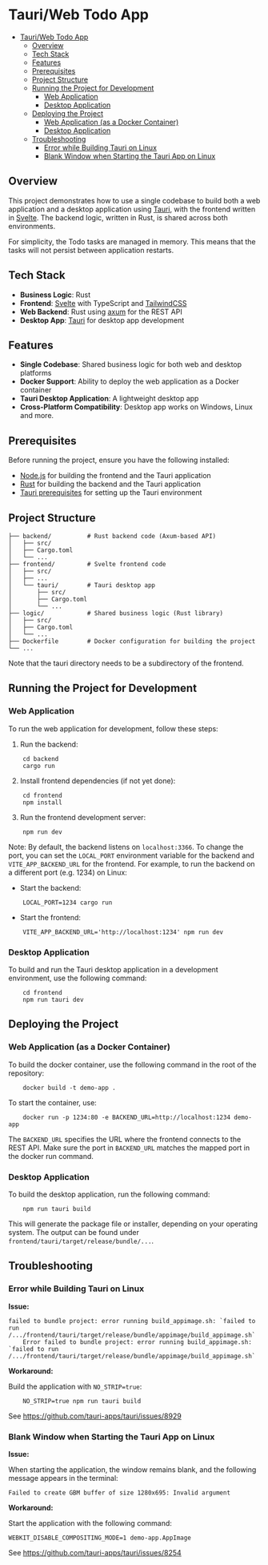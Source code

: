 # Tauri/Web Todo App

- [Tauri/Web Todo App](#tauriweb-todo-app)
  - [Overview](#overview)
  - [Tech Stack](#tech-stack)
  - [Features](#features)
  - [Prerequisites](#prerequisites)
  - [Project Structure](#project-structure)
  - [Running the Project for Development](#running-the-project-for-development)
    - [Web Application](#web-application)
    - [Desktop Application](#desktop-application)
  - [Deploying the Project](#deploying-the-project)
    - [Web Application (as a Docker Container)](#web-application-as-a-docker-container)
    - [Desktop Application](#desktop-application-1)
  - [Troubleshooting](#troubleshooting)
    - [Error while Building Tauri on Linux](#error-while-building-tauri-on-linux)
    - [Blank Window when Starting the Tauri App on Linux](#blank-window-when-starting-the-tauri-app-on-linux)

## Overview

This project demonstrates how to use a single codebase to build both a web application and a desktop application using [Tauri](https://tauri.app), with the frontend written in [Svelte](https://svelte.dev). The backend logic, written in Rust, is shared across both environments.

For simplicity, the Todo tasks are managed in memory. This means that the tasks will not persist between application restarts.

## Tech Stack

- **Business Logic**: Rust
- **Frontend**: [Svelte](https://svelte.dev) with TypeScript and [TailwindCSS](https://tailwindcss.com)
- **Web Backend**: Rust using [axum](https://github.com/tokio-rs/axum) for the REST API
- **Desktop App**: [Tauri](https://tauri.app) for desktop app development

## Features

- **Single Codebase**: Shared business logic for both web and desktop platforms
- **Docker Support**: Ability to deploy the web application as a Docker container
- **Tauri Desktop Application**: A lightweight desktop app
- **Cross-Platform Compatibility**: Desktop app works on Windows, Linux and more.

## Prerequisites

Before running the project, ensure you have the following installed:

- [Node.js](https://nodejs.org) for building the frontend and the Tauri application
- [Rust](https://www.rust-lang.org) for building the backend and the Tauri application
- [Tauri prerequisites](https://tauri.app/start/prerequisites) for setting up the Tauri environment

## Project Structure

```shell
├── backend/          # Rust backend code (Axum-based API)
│   ├── src/
│   ├── Cargo.toml
│   └── ...
├── frontend/         # Svelte frontend code
│   ├── src/
│   ├── ...
│   └── tauri/        # Tauri desktop app
│       ├── src/
│       ├── Cargo.toml
│       └── ...
├── logic/            # Shared business logic (Rust library)
│   ├── src/
│   ├── Cargo.toml
│   └── ...
├── Dockerfile        # Docker configuration for building the project
└── ...
```

Note that the tauri directory needs to be a subdirectory of the frontend.

## Running the Project for Development

### Web Application

To run the web application for development, follow these steps:

1. Run the backend:

```shell
    cd backend
    cargo run
```

2. Install frontend dependencies (if not yet done):

```shell
    cd frontend
    npm install
```

3. Run the frontend development server:

```shell
    npm run dev
```

Note: By default, the backend listens on `localhost:3366`. To change the port, you can set the `LOCAL_PORT` environment variable for the backend and `VITE_APP_BACKEND_URL` for the frontend. For example, to run the backend on a different port (e.g. 1234) on Linux:

- Start the backend:

```shell
    LOCAL_PORT=1234 cargo run
```

- Start the frontend:

```shell
    VITE_APP_BACKEND_URL='http://localhost:1234' npm run dev
```

### Desktop Application

To build and run the Tauri desktop application in a development environment, use the following command:

```shell
    cd frontend
    npm run tauri dev
```

## Deploying the Project

### Web Application (as a Docker Container)

To build the docker container, use the following command in the root of the repository:

```shell
    docker build -t demo-app .
```

To start the container, use:

```shell
    docker run -p 1234:80 -e BACKEND_URL=http://localhost:1234 demo-app
```

The `BACKEND_URL` specifies the URL where the frontend connects to the REST API. Make sure the port in `BACKEND_URL` matches the mapped port in the docker run command.

### Desktop Application

To build the desktop application, run the following command:

```shell
    npm run tauri build
```

This will generate the package file or installer, depending on your operating system. The output can be found under `frontend/tauri/target/release/bundle/...`.

## Troubleshooting

### Error while Building Tauri on Linux

**Issue:**

```shell
failed to bundle project: error running build_appimage.sh: `failed to run /.../frontend/tauri/target/release/bundle/appimage/build_appimage.sh`
    Error failed to bundle project: error running build_appimage.sh: `failed to run /.../frontend/tauri/target/release/bundle/appimage/build_appimage.sh`
```

**Workaround:**

Build the application with `NO_STRIP=true`:

```shell
    NO_STRIP=true npm run tauri build
```

See https://github.com/tauri-apps/tauri/issues/8929

### Blank Window when Starting the Tauri App on Linux

**Issue:**

When starting the application, the window remains blank, and the following message appears in the terminal:

```shell
Failed to create GBM buffer of size 1280x695: Invalid argument
```

**Workaround:**

Start the application with the following command:

```shell
WEBKIT_DISABLE_COMPOSITING_MODE=1 demo-app.AppImage
```

See https://github.com/tauri-apps/tauri/issues/8254

